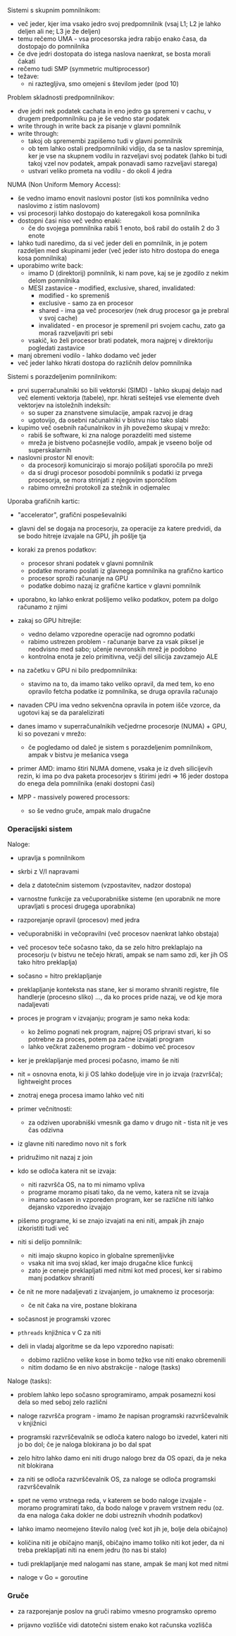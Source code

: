 Sistemi s skupnim pomnilnikom:
- več jeder, kjer ima vsako jedro svoj predpomnilnik (vsaj L1; L2 je lahko deljen ali ne; L3 je že deljen)
- temu rečemo UMA - vsa procesorska jedra rabijo enako časa, da dostopajo do pomnilnika
- če dve jedri dostopata do istega naslova naenkrat, se bosta morali čakati
- rečemo tudi SMP (symmetric multiprocessor)
- težave:
	- ni raztegljiva, smo omejeni s številom jeder (pod 10)

Problem skladnosti predpomnilnikov:
- dve jedri nek podatek cachata in eno jedro ga spremeni v cachu, v drugem predpomnilniku pa je še vedno star podatek
- write through in write back za pisanje v glavni pomnilnik
- write through:
	- takoj ob spremembi zapišemo tudi v glavni pomnilnik
	- ob tem lahko ostali predpomnilniki vidijo, da se ta naslov spreminja, ker je vse na skupnem vodilu in razveljavi svoj podatek (lahko bi tudi takoj vzel nov podatek, ampak ponavadi samo razveljavi starega)
	- ustvari veliko prometa na vodilu - do okoli 4 jedra

NUMA (Non Uniform Memory Access):
- še vedno imamo enovit naslovni postor (isti kos pomnilnika vedno naslovimo z istim naslovom)
- vsi procesorji lahko dostopajo do kateregakoli kosa pomnilnika
- dostopni časi niso več vedno enaki:
	- če do svojega pomnilnika rabiš 1 enoto, boš rabil do ostalih 2 do 3 enote
- lahko tudi naredimo, da si več jeder deli en pomnilnik, in je potem razdeljen med skupinami jeder (več jeder isto hitro dostopa do enega kosa pomnilnika)
- uporabimo write back:
	- imamo D (direktorij) pomnilnik, ki nam pove, kaj se je zgodilo z nekim delom pomnilnika
	- MESI zastavice - modified, exclusive, shared, invalidated:
		- modified - ko spremeniš
		- exclusive - samo za en procesor
		- shared - ima ga več procesorjev (nek drug procesor ga je prebral v svoj cache)
		- invalidated - en procesor je spremenil pri svojem cachu, zato ga moraš razveljaviti pri sebi
	- vsakič, ko želi procesor brati podatek, mora najprej v direktoriju pogledati zastavice
- manj obremeni vodilo - lahko dodamo več jeder
- več jeder lahko hkrati dostopa do različnih delov pomnilnika

Sistemi s porazdeljenim pomnilnikom:
- prvi superračunalniki so bili vektorski (SIMD) - lahko skupaj delajo nad več elementi vektorja (tabele), npr. hkrati sešteješ vse elemente dveh vektorjev na istoležnih indeksih:
	- so super za znanstvene simulacije, ampak razvoj je drag
	- ugotovijo, da osebni računalniki v bistvu niso tako slabi
- kupimo več osebnih računalnikov in jih povežemo skupaj v mrežo:
	- rabiš še software, ki zna naloge porazdeliti med sisteme
	- mreža je bistveno počasnejše vodilo, ampak je vseeno bolje od superskalarnih
- naslovni prostor NI enovit:
	- da procesorji komunicirajo si morajo pošiljati sporočila po mreži
	- da si drugi procesor posodobi pomnilnik s podatki iz prvega procesorja, se mora strinjati z njegovim sporočilom
	- rabimo omrežni protokoll za stežnik in odjemalec

Uporaba grafičnih kartic:
- "accelerator", grafični pospeševalniki
- glavni del se dogaja na procesorju, za operacije za katere predvidi, da se bodo hitreje izvajale na GPU, jih pošlje tja
- koraki za prenos podatkov:
	- procesor shrani podatek v glavni pomnilnik
	- podatke moramo poslati iz glavnega pomnilnika na grafično kartico
	- procesor sproži računanje na GPU
	- podatke dobimo nazaj iz grafične kartice v glavni pomnilnik
- uporabno, ko lahko enkrat pošljemo veliko podatkov, potem pa dolgo računamo z njimi
- zakaj so GPU hitrejše:
	- vedno delamo vzporedne operacije nad ogromno podatki
	- rabimo ustrezen problem - računanje barve za vsak piksel je neodvisno med sabo; učenje nevronskih mrež je podobno
	- kontrolna enota je zelo primitivna, večji del silicija zavzamejo ALE
- na začetku v GPU ni bilo predpomnilnika:
	- stavimo na to, da imamo tako veliko opravil, da med tem, ko eno opravilo fetcha podatke iz pomnilnika, se druga opravila računajo
- navaden CPU ima vedno sekvenčna opravila in potem išče vzorce, da ugotovi kaj se da paralelizirati

- danes imamo v superračunalnikih večjedrne procesorje (NUMA) + GPU, ki so povezani v mrežo:
	- če pogledamo od daleč je sistem s porazdeljenim pomnilnikom, ampak v bistvu je mešanica vsega

- primer AMD: imamo štiri NUMA domene, vsaka je iz dveh silicijevih rezin, ki ima po dva paketa procesorjev s štirimi jedri => 16 jeder dostopa do enega dela pomnilnika (enaki dostopni časi)

- MPP - massively powered processors:
	- so še vedno gruče, ampak malo drugačne

### Operacijski sistem

Naloge:
- upravlja s pomnilnikom
- skrbi z V/I napravami
- dela z datotečnim sistemom (vzpostavitev, nadzor dostopa)
- varnostne funkcije za večuporabniške sisteme (en uporabnik ne more upravljati s procesi drugega uporabnika)
- razporejanje opravil (procesov) med jedra

- večuporabniški in večopravilni (več procesov naenkrat lahko obstaja)
- več procesov teče sočasno tako, da se zelo hitro preklaplajo na procesorju (v bistvu ne tečejo hkrati, ampak se nam samo zdi, ker jih OS tako hitro preklaplja)
- sočasno = hitro preklapljanje
- preklapljanje konteksta nas stane, ker si moramo shraniti registre, file handlerje (procesno sliko) ..., da ko proces pride nazaj, ve od kje mora nadaljevati
- proces je program v izvajanju; program je samo neka koda:
	- ko želimo pognati nek program, najprej OS pripravi stvari, ki so potrebne za proces, potem pa začne izvajati program
	- lahko večkrat zaženemo program - dobimo več procesov

- ker je preklapljanje med procesi počasno, imamo še niti
- nit = osnovna enota, ki ji OS lahko dodeljuje vire in jo izvaja (razvršča); lightweight proces
- znotraj enega procesa imamo lahko več niti

- primer večnitnosti:
	- za odziven uporabniški vmesnik ga damo v drugo nit - tista nit je ves čas odzivna

- iz glavne niti naredimo novo nit s fork
- pridružimo nit nazaj z join

- kdo se odloča katera nit se izvaja:
	- niti razvršča OS, na to mi nimamo vpliva
	- programe moramo pisati tako, da ne vemo, katera nit se izvaja
	- imamo sočasen in vzporeden program, ker se različne niti lahko dejansko vzporedno izvajajo

- pišemo programe, ki se znajo izvajati na eni niti, ampak jih znajo izkoristiti tudi več
- niti si delijo pomnilnik:
	- niti imajo skupno kopico in globalne spremenljivke
	- vsaka nit ima svoj sklad, ker imajo drugačne klice funkcij
	- zato je ceneje preklapljati med nitmi kot med procesi, ker si rabimo manj podatkov shraniti

- če nit ne more nadaljevati z izvajanjem, jo umaknemo iz procesorja:
	- če nit čaka na vire, postane blokirana

- sočasnost je programski vzorec
- `pthreads` knjižnica v C za niti
- deli in vladaj algoritme se da lepo vzporedno napisati:
	- dobimo različno velike kose in bomo težko vse niti enako obremenili
	- nitim dodamo še en nivo abstrakcije - naloge (tasks)

Naloge (tasks):
- problem lahko lepo sočasno sprogramiramo, ampak posamezni kosi dela so med seboj zelo različni
- naloge razvršča program - imamo že napisan programski razvrščevalnik v knjižnici
- programski razvrščevalnik se odloča katero nalogo bo izvedel, kateri niti jo bo dol; če je naloga blokirana jo bo dal spat
- zelo hitro lahko damo eni niti drugo nalogo brez da OS opazi, da je neka nit blokirana
- za niti se odloča razvrščevalnik OS, za naloge se odloča programski razvrščevalnik
- spet ne vemo vrstnega reda, v katerem se bodo naloge izvajale - moramo programirati tako, da bodo naloge v pravem vrstnem redu (oz. da ena naloga čaka dokler ne dobi ustreznih vhodnih podatkov)

- lahko imamo neomejeno število nalog (več kot jih je, bolje dela običajno)
- količina niti je običajno manjš, običajno imamo toliko niti kot jeder, da ni treba preklapljati niti na enem jedru (to nas bi stalo)

- tudi preklapljanje med nalogami nas stane, ampak še manj kot med nitmi
- naloge v Go = goroutine

### Gruče
- za razporejanje poslov na gruči rabimo vmesno programsko opremo

- prijavno vozlišče vidi datotečni sistem enako kot računska vozlišča